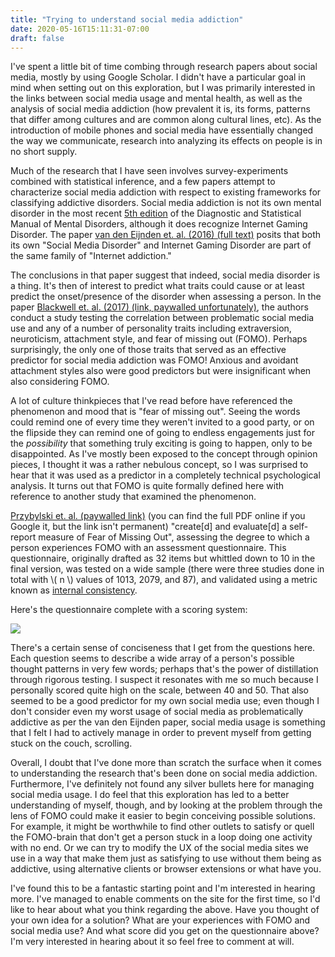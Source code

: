 ```yaml
---
title: "Trying to understand social media addiction"
date: 2020-05-16T15:11:31-07:00
draft: false
---
```


I've spent a little bit of time combing through research papers about social media, mostly by using Google Scholar. I didn't have a particular goal in mind when setting out on this exploration, but I was primarily interested in the links between social media usage and mental health, as well as the analysis of social media addiction (how prevalent it is, its forms, patterns that differ among cultures and are common along cultural lines, etc). As the introduction of mobile phones and social media have essentially changed the way we communicate, research into analyzing its effects on people is in no short supply.

Much of the research that I have seen involves survey-experiments combined with statistical inference, and a few papers attempt to characterize social media addiction with respect to existing frameworks for classifying addictive disorders. Social media addiction is not its own mental disorder in the most recent [5th edition](https://en.wikipedia.org/wiki/DSM-5) of the Diagnostic and Statistical Manual of Mental Disorders, although it does recognize Internet Gaming Disorder. The paper [van den Eijnden et. al. (2016) (full text)](https://www.sciencedirect.com/science/article/pii/S0747563216302059) posits that both its own "Social Media Disorder" and Internet Gaming Disorder are part of the same family of "Internet addiction."

The conclusions in that paper suggest that indeed, social media disorder is a thing. It's then of interest to predict what traits could cause or at least predict the onset/presence of the disorder when assessing a person. In the paper [Blackwell et. al. (2017) (link, paywalled unfortunately)](https://www.researchgate.net/publication/316345156_Extraversion_neuroticism_attachment_style_and_fear_of_missing_out_as_predictors_of_social_media_use_and_addiction), the authors conduct a study testing the correlation between problematic social media use and any of a number of personality traits including extraversion, neuroticism, attachment style, and fear of missing out (FOMO). Perhaps surprisingly, the only one of those traits that served as an effective predictor for social media addiction was FOMO! Anxious and avoidant attachment styles also were good predictors but were insignificant when also considering FOMO.

A lot of culture thinkpieces that I've read before have referenced the phenomenon and mood that is "fear of missing out". Seeing the words could remind one of every time they weren't invited to a good party, or on the flipside they can remind one of going to endless engagements just for the _possibility_ that something truly exciting is going to happen, only to be disappointed. As I've mostly been exposed to the concept through opinion pieces, I thought it was a rather nebulous concept, so I was surprised to hear that it was used as a predictor in a completely technical psychological analysis. It turns out that FOMO is quite formally defined here with reference to another study that examined the phenomenon.

[Przybylski et. al. (paywalled link)](https://www.sciencedirect.com/science/article/abs/pii/S0747563213000800) (you can find the full PDF online if you Google it, but the link isn't permanent) "create[d] and evaluate[d] a self-report measure of Fear of Missing Out", assessing the degree to which a person experiences FOMO with an assessment questionnaire. This questionnaire, originally drafted as 32 items but whittled down to 10 in the final version, was tested on a wide sample (there were three studies done in total with \\( n \\) values of 1013, 2079, and 87), and validated using a metric known as [internal consistency](https://en.wikipedia.org/wiki/Internal_consistency).

Here's the questionnaire complete with a scoring system: 

![](/images/fomo.png)

There's a certain sense of conciseness that I get from the questions here. Each question seems to describe a wide array of a person's possible thought patterns in very few words; perhaps that's the power of distillation through rigorous testing. I suspect it resonates with me so much because I personally scored quite high on the scale, between 40 and 50. That also seemed to be a good predictor for my own social media use; even though I don't consider even my worst usage of social media as problematically addictive as per the van den Eijnden paper, social media usage is something that I felt I had to actively manage in order to prevent myself from getting stuck on the couch, scrolling.

Overall, I doubt that I've done more than scratch the surface when it comes to understanding the research that's been done on social media addiction. Furthermore, I've definitely not found any silver bullets here for managing social media usage. I do feel that this exploration has led to a better understanding of myself, though, and by looking at the problem through the lens of FOMO could make it easier to begin conceiving possible solutions. For example, it might be worthwhile to find other outlets to satisfy or quell the FOMO-brain that don't get a person stuck in a loop doing one activity with no end. Or we can try to modify the UX of the social media sites we use in a way that make them just as satisfying to use without them being as addictive, using alternative clients or browser extensions or what have you.

I've found this to be a fantastic starting point and I'm interested in hearing more. I've managed to enable comments on the site for the first time, so I'd like to hear about what you think regarding the above. Have you thought of your own idea for a solution? What are your experiences with FOMO and social media use? And what score did you get on the questionnaire above? I'm very interested in hearing about it so feel free to comment at will.
